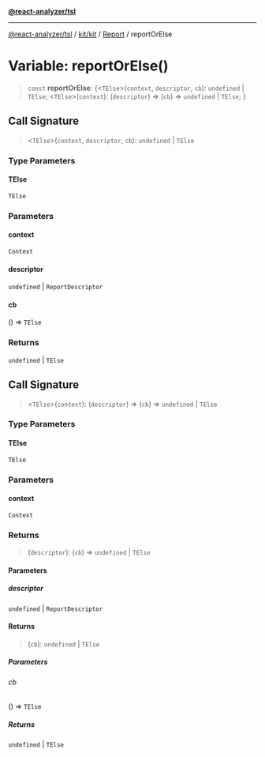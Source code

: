 [**@react-analyzer/tsl**](../../../../../README.md)

***

[@react-analyzer/tsl](../../../../../README.md) / [kit/kit](../../../README.md) / [Report](../README.md) / reportOrElse

# Variable: reportOrElse()

> `const` **reportOrElse**: \{\<`TElse`\>(`context`, `descriptor`, `cb`): `undefined` \| `TElse`; \<`TElse`\>(`context`): (`descriptor`) => (`cb`) => `undefined` \| `TElse`; \}

## Call Signature

> \<`TElse`\>(`context`, `descriptor`, `cb`): `undefined` \| `TElse`

### Type Parameters

#### TElse

`TElse`

### Parameters

#### context

`Context`

#### descriptor

`undefined` | `ReportDescriptor`

#### cb

() => `TElse`

### Returns

`undefined` \| `TElse`

## Call Signature

> \<`TElse`\>(`context`): (`descriptor`) => (`cb`) => `undefined` \| `TElse`

### Type Parameters

#### TElse

`TElse`

### Parameters

#### context

`Context`

### Returns

> (`descriptor`): (`cb`) => `undefined` \| `TElse`

#### Parameters

##### descriptor

`undefined` | `ReportDescriptor`

#### Returns

> (`cb`): `undefined` \| `TElse`

##### Parameters

###### cb

() => `TElse`

##### Returns

`undefined` \| `TElse`
